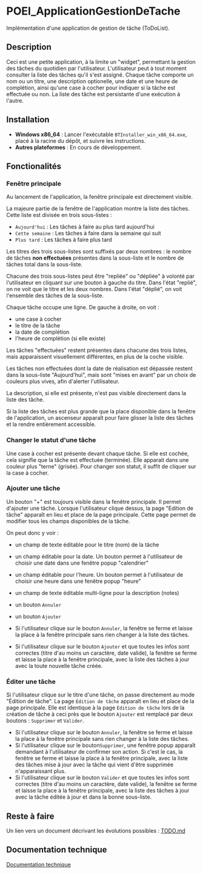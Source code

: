 # POEI_ApplicationGestionDeTache

Implémentation d'une application de gestion de tâche (ToDoList).

## Description

Ceci est une petite application, à la limite un "widget", permettant la gestion des tâches du quotidien par l'utilisateur. L'utilisateur peut à tout moment consulter la liste des tâches qu'il s'est assigné. Chaque tâche comporte un nom ou un titre, une description optionelle, une date et une heure de complétion, ainsi qu'une case à cocher pour indiquer si la tâche est effectuée ou non. La liste des tâche est persistante d'une exécution à l'autre.

## Installation

- **Windows x86_64** :
  Lancer l'exécutable `BTInstaller_win_x86_64.exe`, placé à la racine du dépôt, et suivre les instructions.
- **Autres plateformes** :
  En cours de développement. 

## Fonctionalités

### Fenêtre principale

Au lancement de l'application, la fenêtre principale est directement visible.

La majeure partie de la fenêtre de l'application montre la liste des tâches. Cette liste est divisée en trois sous-listes :
- `Aujourd'hui` : Les tâches à faire au plus tard aujourd'hui
- `Cette semaine` : Les tâches à faire dans la semaine qui suit
- `Plus tard` : Les tâches à faire plus tard

Les titres des trois sous-listes sont suffixés par deux nombres : le nombre de tâches **non effectuées** présentes dans la sous-liste et le nombre de tâches total dans la sous-liste.

Chacune des trois sous-listes peut être "repliée" ou "dépliée" à volonté par l'utilisateur en cliquant sur une bouton à gauche du titre. Dans l'état "replié", on ne voit que le titre et les deux nombres. Dans l'état "déplié", on voit l'ensemble des tâches de la sous-liste. 

Chaque tâche occupe une ligne. De gauche à droite, on voit :
- une case à cocher
- le titre de la tâche
- la date de complétion
- l'heure de complétion (si elle existe)

Les tâches "effectuées" restent présentes dans chacune des trois listes, mais apparaissent visuellement différentes, en plus de la coche visible.

Les tâches non effectuées dont la date de réalisation est dépassée restent dans la sous-liste "Aujourd'hui", mais sont "mises en avant" par un choix de couleurs plus vives, afin d'alerter l'utilisateur.

La description, si elle est présente, n'est pas visible directement dans la liste des tâche.

Si la liste des tâches est plus grande que la place disponible dans la fenêtre de l'application, un ascenseur apparaît pour faire glisser la liste des tâches et la rendre entièrement accessible.

### Changer le statut d'une tâche

Une case à cocher est présente devant chaque tâche. Si elle est cochée, cela signifie que la tâche est effectuée (terminée). Elle apparait dans une couleur plus "terne" (grisée). Pour changer son statut, il suffit de cliquer sur la case à cocher. 

### Ajouter une tâche

Un bouton "+" est toujours visible dans la fenêtre principale. Il permet d'ajouter une tâche. Lorsque l'utilisateur clique dessus, la page "Edition de tâche" apparaît en lieu et place de la page principale. Cette page permet de modifier tous les champs disponibles de la tâche.

On peut donc y voir :
- un champ de texte éditable pour le titre (nom) de la tâche
- un champ éditable pour la date. Un bouton permet à l'utilisateur de choisir une date dans une fenêtre popup "calendrier"
- un champ éditable pour l'heure. Un bouton permet à l'utilisateur de choisir une heure dans une fenêtre popup "heure"
- un champ de texte éditable multi-ligne pour la description (notes)
- un bouton `Annuler`
- un bouton `Ajouter`

- Si l'utilisateur clique sur le bouton `Annuler`, la fenêtre se ferme et laisse la place à la fenêtre principale sans rien changer à la liste des tâches. 
- Si l'utilisateur clique sur le bouton `Ajouter` et que toutes les infos sont correctes (titre d'au moins un caractère, date valide), la fenêtre se ferme et laisse la place à la fenêtre principale, avec la liste des tâches à jour avec la toute nouvelle tâche créée.

### Éditer une tâche

Si l'utilisateur clique sur le titre d'une tâche, on passe directement au mode "Édition de tâche". La page `Édition de tâche` apparaît en lieu et place de la page principale. Elle est identique à la page `Édition de tâche` lors de la création de tâche à ceci près que le bouton `Ajouter` est remplacé par deux boutons : `Supprimer` et `Valider`.

- Si l'utilisateur clique sur le bouton `Annuler`, la fenêtre se ferme et laisse la place à la fenêtre principale sans rien changer à la liste des tâches. 
- Si l'utilisateur clique sur le bouton`Supprimer`, une fenêtre popup apparaît demandant à l'utilisateur de confirmer son action. Si c'est le cas, la fenêtre se ferme et laisse la place à la fenêtre principale, avec la liste des tâches mise à jour avec la tâche qui vient d'être supprimée n'apparaissant plus. 
- Si l'utilisateur clique sur le bouton `Valider` et que toutes les infos sont correctes (titre d'au moins un caractère, date valide), la fenêtre se ferme et laisse la place à la fenêtre principale, avec la liste des tâches à jour avec la tâche éditée à jour et dans la bonne sous-liste.

## Reste à faire

Un lien vers un document décrivant les évolutions possibles :
[TODO.md]("TODO.md")

## Documentation technique

[Documentation technique]("doc/html/index.html")

